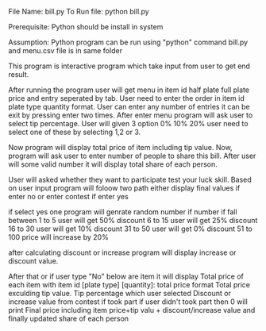 File Name: bill.py
To Run file: python bill.py

Prerequisite: 
	Python should be install in system
	
Assumption:
	Python program can be run using "python" command
	bill.py and menu.csv file is in same folder
	
This program is interactive program which take input from user to get end result.

After running the program user will get menu in item id half plate full plate price and entry
seperated by tab.
User need to enter the order in item id plate type quantity format. User can enter any number of
entries it can be exit by pressing enter two times.
After enter menu program will ask user to select tip percentage. User will given 3 option 0% 10% 20%
user need to select one of these by selecting 1,2 or 3.

Now program will display total price of item including tip value.
Now, program will ask user to enter number of people to share this bill. After user will some valid number
it will display total share of each person.

User will asked whether they want to participate test your luck skill. Based on user input 
program will foloow two path either display final values if enter no or enter contest if enter yes

if select yes one program will genrate random number if number if fall between
1 to 5 user will get 50% discount
6 to 15 user will get 25% discount
16 to 30 user will get 10% discount
31 to 50 user will get 0% discount
51 to 100 price will increase by 20%

after calculating discount or increase program will display increase or discount value.

After that or if user type "No" below are item it will display
Total price of each item with item id [plate type] [quantity]: total price format
Total price exculding tip value.
Tip percentage which user selected
Discount or increase value from contest if took part if user didn't took part then 0 will print
Final price including item price+tip valu + discount/increase value
and finally updated share of each person